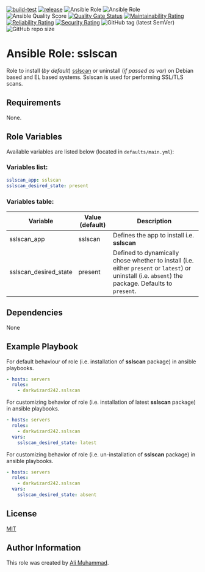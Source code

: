 [![build-test](https://github.com/darkwizard242/ansible-role-sslscan/workflows/build-and-test/badge.svg?branch=master)](https://github.com/darkwizard242/ansible-role-sslscan/actions?query=workflow%3Abuild-and-test) [![release](https://github.com/darkwizard242/ansible-role-sslscan/workflows/release/badge.svg)](https://github.com/darkwizard242/ansible-role-sslscan/actions?query=workflow%3Arelease) ![Ansible Role](https://img.shields.io/ansible/role/47891?color=dark%20green) ![Ansible Role](https://img.shields.io/ansible/role/d/47891?color=dark&style=flat-square) ![Ansible Quality Score](https://img.shields.io/ansible/quality/47891?label=ansible%20quality%20score) [![Quality Gate Status](https://sonarcloud.io/api/project_badges/measure?project=ansible-role-sslscan&metric=alert_status)](https://sonarcloud.io/dashboard?id=ansible-role-sslscan) [![Maintainability Rating](https://sonarcloud.io/api/project_badges/measure?project=ansible-role-sslscan&metric=sqale_rating)](https://sonarcloud.io/dashboard?id=ansible-role-sslscan) [![Reliability Rating](https://sonarcloud.io/api/project_badges/measure?project=ansible-role-sslscan&metric=reliability_rating)](https://sonarcloud.io/dashboard?id=ansible-role-sslscan) [![Security Rating](https://sonarcloud.io/api/project_badges/measure?project=ansible-role-sslscan&metric=security_rating)](https://sonarcloud.io/dashboard?id=ansible-role-sslscan) ![GitHub tag (latest SemVer)](https://img.shields.io/github/tag/darkwizard242/ansible-role-sslscan?label=release) ![GitHub repo size](https://img.shields.io/github/repo-size/darkwizard242/ansible-role-sslscan?color=orange&style=flat-square)

# Ansible Role: sslscan

Role to install (_by default_) [sslscan](https://github.com/rbsec/sslscan) or uninstall (_if passed as var_) on Debian based and EL based systems. Sslscan is used for performing SSL/TLS scans.

## Requirements

None.

## Role Variables

Available variables are listed below (located in `defaults/main.yml`):

### Variables list:

```yaml
sslscan_app: sslscan
sslscan_desired_state: present
```

### Variables table:

Variable              | Value (default) | Description
--------------------- | --------------- | ----------------------------------------------------------------------------------------------------------------------------------------------------
sslscan_app           | sslscan         | Defines the app to install i.e. **sslscan**
sslscan_desired_state | present         | Defined to dynamically chose whether to install (i.e. either `present` or `latest`) or uninstall (i.e. `absent`) the package. Defaults to `present`.

## Dependencies

None

## Example Playbook

For default behaviour of role (i.e. installation of **sslscan** package) in ansible playbooks.

```yaml
- hosts: servers
  roles:
    - darkwizard242.sslscan
```

For customizing behavior of role (i.e. installation of latest **sslscan** package) in ansible playbooks.

```yaml
- hosts: servers
  roles:
    - darkwizard242.sslscan
  vars:
    sslscan_desired_state: latest
```

For customizing behavior of role (i.e. un-installation of **sslscan** package) in ansible playbooks.

```yaml
- hosts: servers
  roles:
    - darkwizard242.sslscan
  vars:
    sslscan_desired_state: absent
```

## License

[MIT](https://github.com/darkwizard242/ansible-role-sslscan/blob/master/LICENSE)

## Author Information

This role was created by [Ali Muhammad](https://www.linkedin.com/in/ali-muhammad-759791130/).
